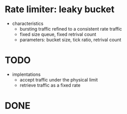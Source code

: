 # Rate limiter: leaky bucket

* characteristics
  - bursting traffic refined to a consistent rate traffic
  - fixed size queue, fixed retrival count
  - parameters: bucket size, tick ratio, retrival count

# TODO

* implentations
  - accept traffic under the physical limit
  - retrieve traffic as a fixed rate

# DONE


